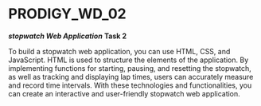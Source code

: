 # PRODIGY_WD_02
<b><i>stopwatch Web Application</i></b>
<b>Task 2</b>
<p>To build a stopwatch web application, you can use HTML, CSS, and JavaScript. HTML is used to structure the elements of the application. By implementing functions for starting, pausing, and resetting the stopwatch, as well as tracking and displaying lap times, users can accurately measure and record time intervals. With these technologies and functionalities, you can create an interactive and user-friendly stopwatch web application.</p>

